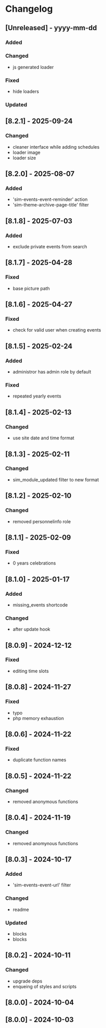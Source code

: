 # Changelog
## [Unreleased] - yyyy-mm-dd

### Added

### Changed
- js generated loader

### Fixed
- hide loaders

### Updated

## [8.2.1] - 2025-09-24


### Changed
- cleaner interface while adding schedules
- loader image
- loader size

## [8.2.0] - 2025-08-07


### Added
- 'sim-events-event-reminder' action
- 'sim-theme-archive-page-title' filter

## [8.1.8] - 2025-07-03


### Added
- exclude private events from search

## [8.1.7] - 2025-04-28


### Fixed
- base picture path

## [8.1.6] - 2025-04-27


### Fixed
- check for valid user when creating events

## [8.1.5] - 2025-02-24


### Added
- administror has admin role by default

### Fixed
- repeated yearly events

## [8.1.4] - 2025-02-13


### Changed
- use site date and time format

## [8.1.3] - 2025-02-11


### Changed
- sim_module_updated filter to new format

## [8.1.2] - 2025-02-10


### Changed
- removed personnelinfo role

## [8.1.1] - 2025-02-09


### Fixed
- 0 years celebrations

## [8.1.0] - 2025-01-17


### Added
- missing_events shortcode

### Changed
- after update hook

## [8.0.9] - 2024-12-12


### Fixed
- editing time slots

## [8.0.8] - 2024-11-27


### Fixed
- typo
- php memory exhaustion

## [8.0.6] - 2024-11-22


### Fixed
- duplicate function names

## [8.0.5] - 2024-11-22


### Changed
- removed anonymous functions

## [8.0.4] - 2024-11-19


### Changed
- removed anomynous functions

## [8.0.3] - 2024-10-17


### Added
- 'sim-events-event-url' filter

### Changed
- readme

### Updated
- blocks
- blocks

## [8.0.2] - 2024-10-11


### Changed
- upgrade deps
- enqueing of styles and scripts

## [8.0.0] - 2024-10-04


## [8.0.0] - 2024-10-03
